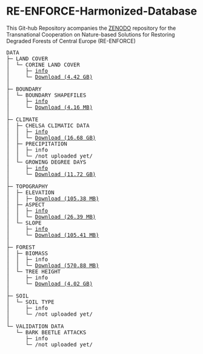 # RE-ENFORCE-Harmonized-Database
This Git-hub Repository acompanies the [ZENODO](https://zenodo.org/uploads/17191513) repository for the Transnational Cooperation on Nature-based Solutions for Restoring Degraded Forests of Central Europe (RE-ENFORCE)

<pre>
DATA
├─ LAND COVER
│  └─ CORINE LAND COVER
│     ├─ <a href="info/info_CORINE_Land_Cover">info</a>
│     └─ <a href="https://zenodo.org/api/records/17191513/draft/files/CORINE_Land_Cover.zip/content">Download (4.42 GB)</a>
│
├─ BOUNDARY
│  └─ BOUNDARY SHAPEFILES
│     ├─ <a href="info/info_Shapefiles">info</a>
│     └─ <a href="https://zenodo.org/api/records/17191513/draft/files/shapefiles_of_areas.zip/content">Download (4.16 MB)</a>
│
├─ CLIMATE
│  ├─ CHELSA CLIMATIC DATA
│  │  ├─ <a href="info/info_CHELSA_climatic_data">info</a>
│  │  └─ <a href="https://zenodo.org/api/records/17191513/draft/files/Drought_CHELSA_data.zip/content">Download (16.68 GB)</a>
│  ├─ PRECIPITATION
│  │  ├─ info
│  │  └─ /not uploaded yet/
│  └─ GROWING DEGREE DAYS
│     ├─ <a href="info/info_GDD">info</a>
│     └─ <a href="https://zenodo.org/api/records/17191513/draft/files/Growing_degree_days_Bark_Beetle_EU.tif/content">Download (11.72 GB)</a>
│
├─ TOPOGRAPHY
│  ├─ ELEVATION
│  │  ├─ <a href="info/info_Elevation>info</a>
│  │  └─ <a href="https://zenodo.org/api/records/17191513/draft/files/TOPO_elevation_EU.tif/content">Download (105.38 MB)</a>
│  ├─ ASPECT
│  │  ├─ <a href="info/info_Aspect">info</a>
│  │  └─ <a href="https://zenodo.org/api/records/17191513/draft/files/TOPO_aspect_EU_factors.tif/content">Download (26.39 MB)</a>
│  └─ SLOPE
│     ├─ <a href="info/info_Slope">info</a>
│     └─ <a href="https://zenodo.org/api/records/17191513/draft/files/TOPO_slope_EU.tif/content">Download (105.41 MB)</a>
│
├─ FOREST
│  ├─ BIOMASS
│  │  ├─ info
│  │  └─ <a href="https://zenodo.org/api/records/17191513/draft/files/biomass.tif/content">Download (570.88 MB)</a>
│  └─ TREE HEIGHT
│     ├─ info
│     └─ <a href="https://zenodo.org/api/records/17191513/draft/files/Tree_height.tif/content">Download (4.02 GB)</a>
│
├─ SOIL
│  └─ SOIL TYPE
│     ├─ info
│     └─ /not uploaded yet/
│
└─ VALIDATION DATA
   └─ BARK BEETLE ATTACKS
      ├─ info
      └─ /not uploaded yet/
</pre>
